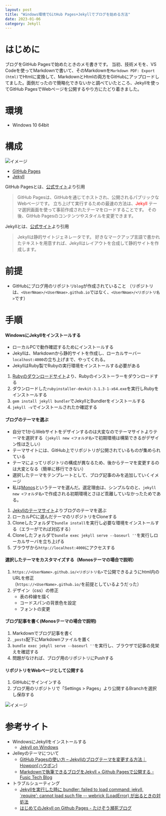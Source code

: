 ```yaml
---
layout: post
title: "Windows環境でGitHub Pages+Jekyllでブログを始める方法"
date: 2023-01-06
category: Jekyll
---
```

# はじめに
ブログをGitHub Pagesで始めたときのメモ書きです。
当初、技術メモを、VS Codeを使ってMarkdownで書いて、そのMarkdownを`Markdown PDF: Export (html)`でHtmlに変換して、MarkdownとHtmlの両方をGitHubにアップロードしてました。面倒だったので簡略化できないかと調べていたところ、Jekyllを使ってGitHub PagesでWebページを公開するやり方にたどり着きました。

# 環境
+ Windows 10 64bit

# 構成
![イメージ](/blog/assets/img/GithubPagesとJekyllの構成図.png)
+ [GitHub Pages](https://docs.github.com/ja/pages)
+ [Jekyll](http://jekyllrb-ja.github.io/)

GitHub Pagesとは、[公式サイト](https://docs.github.com/ja/pages/quickstart)より引用

> GitHub Pagesは、GitHubを通じてホストされ、公開されるパブリックなWebページです。 
> 立ち上げて実行するための最速の方法は、<span style="color: red">Jekyll</span> テーマ選択画面を使って事前作成されたテーマをロードすることです。 その後、GitHub Pagesのコンテンツやスタイルを変更できます。

Jekyllとは、[公式サイト](http://jekyllrb-ja.github.io/docs/)より引用
> Jekyllは静的サイトジェネレータです。
> 好きなマークアップ言語で書かれたテキストを用意すれば、Jekyllはレイアウトを合成して静的サイトを作成します。

# 前提
+ GitHubにブログ用のリポジトリ`blog`が作成されていること
 （リポジトリは、`<UserNmae>/<UserNmae>.github.io`ではなく、`<UserNmae>/<リポジトリ名>`です）

# 手順
#### WindowsにJekyllをインストールする
+ ローカルPCで動作確認するためにインストールする
+ Jekyllは、Markdownから静的サイトを作成し、ローカルサーバー`localhost:4000`の立ち上げまで、やってくれる。
+ JekyllはRuby製でRubyの実行環境をインストールする必要がある

1. [Rubyのダウンロードサイト](https://rubyinstaller.org/downloads/)より、Rubyのインストーラーをダウンロードする
1. ダウンロードした`rubyinstaller-devkit-3.1.3-1-x64.exe`を実行しRubyをインストールする
1. `gem install jekyll bundler`でJekyllとBundlerをインストールする
1. `jekyll -v`でインストールされたか確認する

#### ブログのテーマを選ぶ
+ 自分で1からWebサイトをデザインするのは大変なのでテーマサイトよりテーマを選択する（`jekyll new <フォルダ名>`で初期環境は構築できるがデザイン性は乏しい）
+ テーマサイトには、GitHub上でリポジトリが公開されているものが集められている
+ テーマによってリポジトリの構成が異なるため、後からテーマを変更するのは大変となる（簡単に移行できない）
+ 選択したテーマをテンプレートとして、ブログ記事のみを追加していくイメージ
+ 私は[Monos](http://jekyllthemes.org/themes/monos/)というテーマを選んだ。選定理由は、シンプルなのと、`jekyll new <フォルダ名>`で作成される初期環境とさほど乖離していなかったためである。

1. [Jekyllのテーマサイト](http://jekyllthemes.org/)よりブログのテーマを選ぶ
2. ローカルPCに選んだテーマのリポジトリをCloneする
3. Cloneしたフォルダで`bundle install`を実行し必要な環境をインストールする（エラーがでれば対応する）
4. Cloneしたフォルダで`bundle exec jekyll serve --baseurl ''`を実行しローカルサーバを立ち上げる
5. ブラウザから`http://localhost:4000`にアクセスする

#### 選択したテーマをカスタマイズする（Monosテーマの場合で説明）
1. `https://<UserName>.github.io/<リポジトリ名>`で公開できるようにhtml内のURLを修正<br>（`https://<UserName>.github.io/`を前提としているようだった）
2. デザイン（css）の修正
   + 表の枠線を描く
   + コードスパンの背景色を設定
   + フォントの変更

#### ブログ記事を書く(Monosテーマの場合で説明)
1. Markdownでブログ記事を書く
1. `_posts`配下にMarkdownファイルを置く
1. `bundle exec jekyll serve --baseurl ''`を実行し、ブラウザで記事の見栄えを確認する
1. 問題がなければ、ブログ用のリポジトリにPushする

#### リポジトリをWebページとして公開する
1. GitHubにサインインする
1. ブログ用のリポジトリで「Settings > Pages」より公開するBranchを選択し保存する 

![イメージ](/blog/assets/img/GitHubPagesの設定.png)

# 参考サイト
+ WindowsにJekyllをインストールする
  + [Jekyll on Windows](http://jekyllrb-ja.github.io/docs/installation/windows/)
+ Jelleyのテーマについて
  + [GitHub Pagesの使い方 – Jekyllのブログテーマを変更する方法｜Howpon[ハウポン]](https://howpon.com/10476) 
  + [Markdownで執筆できるブログをJekyll + Github Pagesで公開する - Fusic Tech Blog](https://tech.fusic.co.jp/posts/jekyll-githubpages/)
+ トラブルシューティング
  + [Jekyllを実行した時に bundler: failed to load command: jekyll, `require': cannot load such file -- webrick (LoadError) が出るときの対処法](https://tex2e.github.io/blog/ruby/jekyll-cannot-load-webrick)
  + [はじめてのJekyll on Github Pages - たけぞう瀕死ブログ](https://takezoe.hatenablog.com/entry/20140608/p1)